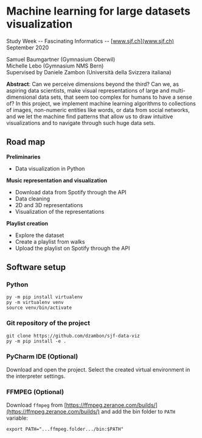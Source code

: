 # Machine learning for large datasets visualization

Study Week -- Fascinating Informatics -- [www.sjf.ch](www.sjf.ch)  
September 2020

Samuel Baumgartner (Gymnasium Oberwil)  
Michelle Lebo (Gymnasium NMS Bern)  
Supervised by Daniele Zambon (Università della Svizzera italiana)  

**Abstract**: 
Can we perceive dimensions beyond the third? Can we, as aspiring data scientists, make visual representations of large and multi-dimensional data sets, that seem too complex for humans to have a sense of?
In this project, we implement machine learning algorithms to collections of images, non-numeric entities like words, or data from social networks, and we let the machine find patterns that allow us to draw intuitive visualizations and to navigate through such huge data sets.

## Road map

**Preliminaries**

- Data visualization in Python

**Music representation and visualization**

- Download data from Spotify through the API
- Data cleaning
- 2D and 3D representations
- Visualization of the representations

**Playlist creation**

- Explore the dataset 
- Create a playlist from walks
- Upload the playlist on Spotify through the API


## Software setup

### Python
```
py -m pip install virtualenv
py -m virtualenv venv
source venv/bin/activate
```

### Git repository of the project
```
git clone https://github.com/dzambon/sjf-data-viz
py -m pip install -e .
```

### PyCharm IDE (Optional)
Download and open the project. Select the created virtual environment in the interpreter settings.

### FFMPEG (Optional)
Download `ffmpeg` from [https://ffmpeg.zeranoe.com/builds/](https://ffmpeg.zeranoe.com/builds/) and add the bin folder to `PATH` variable:
```
export PATH="...ffmpeg.folder.../bin:$PATH"
```

